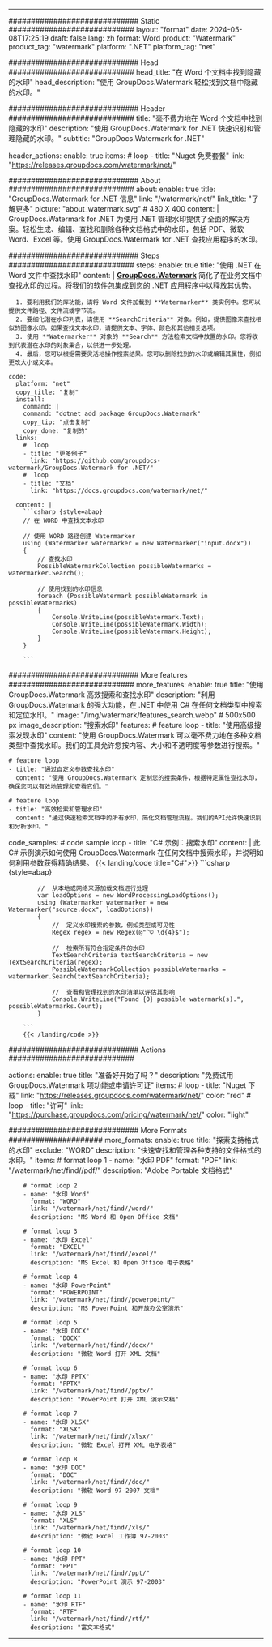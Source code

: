 
---
############################# Static ############################
layout: "format"
date:  2024-05-08T17:25:19
draft: false
lang: zh
format: Word
product: "Watermark"
product_tag: "watermark"
platform: ".NET"
platform_tag: "net"

############################# Head ############################
head_title: "在 Word 个文档中找到隐藏的水印"
head_description: "使用 GroupDocs.Watermark 轻松找到文档中隐藏的水印。"

############################# Header ############################
title: "毫不费力地在 Word 个文档中找到隐藏的水印" 
description: "使用 GroupDocs.Watermark for .NET 快速识别和管理隐藏的水印。"
subtitle: "GroupDocs.Watermark for .NET" 

header_actions:
  enable: true
  items:
    #  loop
    - title: "Nuget 免费套餐"
      link: "https://releases.groupdocs.com/watermark/net/"
      
############################# About ############################
about:
    enable: true
    title: "GroupDocs.Watermark for .NET 信息"
    link: "/watermark/net/"
    link_title: "了解更多"
    picture: "about_watermark.svg" # 480 X 400
    content: |
       GroupDocs.Watermark for .NET 为使用 .NET 管理水印提供了全面的解决方案。轻松生成、编辑、查找和删除各种文档格式中的水印，包括 PDF、微软 Word、Excel 等。使用 GroupDocs.Watermark for .NET 查找应用程序的水印。

############################# Steps ############################
steps:
    enable: true
    title: "使用 .NET 在 Word 文件中查找水印"
    content: |
      **[GroupDocs.Watermark](https://products.groupdocs.com/watermark/net/)** 简化了在业务文档中查找水印的过程。将我们的软件包集成到您的 .NET 应用程序中以释放其优势。
      
      1. 要利用我们的库功能，请将 Word 文件加载到 **Watermarker** 类实例中。您可以提供文件路径、文件流或字节流。
      2. 要细化潜在水印列表，请使用 **SearchCriteria** 对象。例如，提供图像来查找相似的图像水印。如果查找文本水印，请提供文本、字体、颜色和其他相关选项。
      3. 使用 **Watermarker** 对象的 **Search** 方法检索文档中放置的水印。您将收到代表潜在水印的对象集合，以供进一步处理。
      4. 最后，您可以根据需要灵活地操作搜索结果。您可以删除找到的水印或编辑其属性，例如更改大小或文本。
   
    code:
      platform: "net"
      copy_title: "复制"
      install:
        command: |
        command: "dotnet add package GroupDocs.Watermark"
        copy_tip: "点击复制"
        copy_done: "复制的"
      links:
        #  loop
        - title: "更多例子"
          link: "https://github.com/groupdocs-watermark/GroupDocs.Watermark-for-.NET/"
        #  loop
        - title: "文档"
          link: "https://docs.groupdocs.com/watermark/net/"
          
      content: |
        ```csharp {style=abap}
        // 在 WORD 中查找文本水印

        // 使用 WORD 路径创建 Watermarker
        using (Watermarker watermarker = new Watermarker("input.docx"))
        {
            // 查找水印
            PossibleWatermarkCollection possibleWatermarks = watermarker.Search();

            // 使用找到的水印信息
            foreach (PossibleWatermark possibleWatermark in possibleWatermarks)
            {
                Console.WriteLine(possibleWatermark.Text);
                Console.WriteLine(possibleWatermark.Width);
                Console.WriteLine(possibleWatermark.Height);
            }
        }
        
        ```            

############################# More features ############################
more_features:
  enable: true
  title: "使用 GroupDocs.Watermark 高效搜索和查找水印"
  description: "利用 GroupDocs.Watermark 的强大功能，在 .NET 中使用 C# 在任何文档类型中搜索和定位水印。"
  image: "/img/watermark/features_search.webp" # 500x500 px
  image_description: "搜索水印"
  features:
    # feature loop
    - title: "使用高级搜索发现水印"
      content: "使用 GroupDocs.Watermark 可以毫不费力地在多种文档类型中查找水印。我们的工具允许您按内容、大小和不透明度等参数进行搜索。"

    # feature loop
    - title: "通过自定义参数查找水印"
      content: "使用 GroupDocs.Watermark 定制您的搜索条件，根据特定属性查找水印，确保您可以有效地管理和查看它们。"

    # feature loop
    - title: "高效检索和管理水印"
      content: "通过快速检索文档中的所有水印，简化文档管理流程。我们的API允许快速识别和分析水印。"
      
  code_samples:
    # code sample loop
    - title: "C# 示例：搜索水印"
      content: |
        此 C# 示例演示如何使用 GroupDocs.Watermark 在任何文档中搜索水印，并说明如何利用参数获得精确结果。
        {{< landing/code title="C#">}}
        ```csharp {style=abap}
        
            //  从本地或网络来源加载文档进行处理
            var loadOptions = new WordProcessingLoadOptions();
            using (Watermarker watermarker = new Watermarker("source.docx", loadOptions))
            {
                //  定义水印搜索的参数，例如类型或可见性
                Regex regex = new Regex(@"^© \d{4}$");

                //  检索所有符合指定条件的水印
                TextSearchCriteria textSearchCriteria = new TextSearchCriteria(regex);
                PossibleWatermarkCollection possibleWatermarks = watermarker.Search(textSearchCriteria);

                //  查看和管理找到的水印清单以评估其影响
                Console.WriteLine("Found {0} possible watermark(s).", possibleWatermarks.Count);
            }

        ```
        {{< /landing/code >}}


############################# Actions ############################

actions:
  enable: true
  title: "准备好开始了吗？"
  description: "免费试用 GroupDocs.Watermark 项功能或申请许可证"
  items:
    #  loop
    - title: "Nuget 下载"
      link: "https://releases.groupdocs.com/watermark/net/"
      color: "red"
        #  loop
    - title: "许可"
      link: "https://purchase.groupdocs.com/pricing/watermark/net/"
      color: "light"


############################# More Formats #####################
more_formats:
    enable: true
    title: "探索支持格式的水印"
    exclude: "WORD"
    description: "快速查找和管理各种支持的文件格式的水印。"
    items: 
        # format loop 1
        - name: "水印 PDF"
          format: "PDF"
          link: "/watermark/net/find//pdf/"
          description: "Adobe Portable 文档格式"

        # format loop 2
        - name: "水印 Word"
          format: "WORD"
          link: "/watermark/net/find//word/"
          description: "MS Word 和 Open Office 文档"
          
        # format loop 3
        - name: "水印 Excel"
          format: "EXCEL"
          link: "/watermark/net/find//excel/"
          description: "MS Excel 和 Open Office 电子表格"

        # format loop 4
        - name: "水印 PowerPoint"
          format: "POWERPOINT"
          link: "/watermark/net/find//powerpoint/"
          description: "MS PowerPoint 和开放办公室演示"

        # format loop 5
        - name: "水印 DOCX"
          format: "DOCX"
          link: "/watermark/net/find//docx/"
          description: "微软 Word 打开 XML 文档"
          
        # format loop 6
        - name: "水印 PPTX"
          format: "PPTX"
          link: "/watermark/net/find//pptx/"
          description: "PowerPoint 打开 XML 演示文稿"
          
        # format loop 7
        - name: "水印 XLSX"
          format: "XLSX"
          link: "/watermark/net/find//xlsx/"
          description: "微软 Excel 打开 XML 电子表格"

        # format loop 8
        - name: "水印 DOC"
          format: "DOC"
          link: "/watermark/net/find//doc/"
          description: "微软 Word 97-2007 文档"

        # format loop 9
        - name: "水印 XLS"
          format: "XLS"
          link: "/watermark/net/find//xls/"
          description: "微软 Excel 工作簿 97-2003"

        # format loop 10
        - name: "水印 PPT"
          format: "PPT"
          link: "/watermark/net/find//ppt/"
          description: "PowerPoint 演示 97-2003"

        # format loop 11
        - name: "水印 RTF"
          format: "RTF"
          link: "/watermark/net/find//rtf/"
          description: "富文本格式"

---